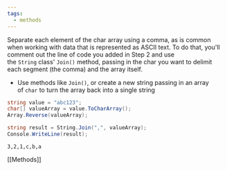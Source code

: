 ```yaml
---
tags:
  - methods
---
```


Separate each element of the char array using a comma, as is common when working with data that is represented as ASCII text. To do that, you'll comment out the line of code you added in Step 2 and use the `String` class' `Join()` method, passing in the char you want to delimit each segment (the comma) and the array itself.

- Use methods like `Join()`, or create a new string passing in an array of `char` to turn the array back into a single string

```cs
string value = "abc123";
char[] valueArray = value.ToCharArray();
Array.Reverse(valueArray);

string result = String.Join(",", valueArray);
Console.WriteLine(result);
```

```output
3,2,1,c,b,a
```

[[Methods]]
